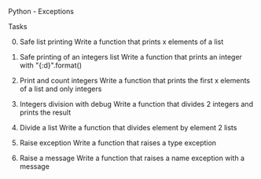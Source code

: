 Python - Exceptions

Tasks

0. Safe list printing
Write a function that prints x elements of a list

1. Safe printing of an integers list
Write a function that prints an integer with "{:d}".format()

2. Print and count integers
Write a function that prints the first x elements of a list and only integers

3. Integers division with debug
Write a function that divides 2 integers and prints the result

4. Divide a list
Write a function that divides element by element 2 lists

5. Raise exception
Write a function that raises a type exception

6. Raise a message
Write a function that raises a name exception with a message
